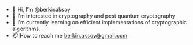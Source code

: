 - 👋 Hi, I’m @berkinaksoy
- 👀 I’m interested in cryptography and post quantum cryptography
- 🌱 I’m currently learning on efficient implementations of cryptographic algorithms. 
- 📫 How to reach me berkin.aksoy@gmail.com

<!---
berkinaksoy/berkinaksoy is a ✨ special ✨ repository because its `README.md` (this file) appears on your GitHub profile.
You can click the Preview link to take a look at your changes.
--->
